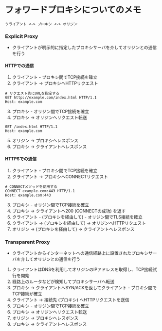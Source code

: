 # フォワードプロキシについてのメモ

```
クライアント <-> プロキシ <-> オリジン
```

### Explicit Proxy
- クライアントが明示的に指定したプロキシサーバを介してオリジンとの通信を行う

#### HTTPでの通信
1) クライアント - プロキシ間でTCP接続を確立
2) クライアント -> プロキシへHTTPリクエスト

```
# リクエスト先にURLを指定する
GET http://example.com/index.html HTTP/1.1
Host: example.com
```

3) プロキシ - オリジン間でTCP接続を確立
4) プロキシ -> オリジンへリクエスト転送

```
GET /index.html HTTP/1.1
Host: example.com
```

5) オリジン -> プロキシへレスポンス
6) プロキシ -> クライアントへレスポンス

#### HTTPSでの通信

1) クライアント - プロキシ間でTCP接続を確立
2) クライアント -> プロキシへCONNECTリクエスト

```
# CONNECTメソッドを使用する
CONNECT example.com:443 HTTP/1.1
Host: example.com:443
```

3) プロキシ - オリジン間でTCP接続を確立
4) プロキシ -> クライアントへ200 (CONNECTの成功) を返す
5) クライアント - (プロキシを経由して) - オリジン間でTLS接続を確立
6) クライアント -> (プロキシを経由して) -> オリジンへHTTPリクエスト
7) オリジン -> (プロキシを経由して) -> クライアントへレスポンス

### Transparent Proxy
- クライアントからインターネットへの通信経路上に設置されたプロキシサーバを介してオリジンとの通信を行う

1) クライアントはDNSを利用してオリジンのIPアドレスを取得し、TCP接続試行を開始
2) 経路上のルータなどが検知してプロキシサーバへ転送
3) プロキシ -> クライアントへSYN/ACKを返してクライアント - プロキシ間でTCP接続が確立
4) クライアント -> 接続先 (プロキシ) へHTTPリクエストを送信
5) プロキシ - オリジン間でTCP接続を確立
6) プロキシ -> オリジンへリクエスト転送
7) オリジン -> プロキシへレスポンス
8) プロキシ -> クライアントへレスポンス

